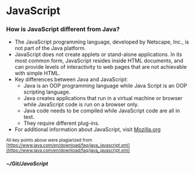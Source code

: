 # JavaScript
### How is JavaScript different from Java?
* The JavaScript programming language, developed by Netscape, Inc., is not part of the Java platform.
* JavaScript does not create applets or stand-alone applications. In its most common form, JavaScript resides inside HTML documents, and can provide levels of interactivity to web pages that are not achievable with simple HTML.
* Key differences between Java and JavaScript:
   * Java is an OOP programming language while Java Script is an OOP scripting language.
   * Java creates applications that run in a virtual machine or browser while JavaScript code is run on a browser only.
   * Java code needs to be compiled while JavaScript code are all in text.
   * They require different plug-ins.
* For additional information about JavaScript, visit [Mozilla.org](https://developer.mozilla.org/en-US/docs/Web/JavaScript/About_JavaScript)   
    
<sup>All key points above were plagiarized from [https://www.java.com/en/download/faq/java_javascript.xml](https://www.java.com/en/download/faq/java_javascript.xml)<sup>

##### ~/Git/JavaScript
